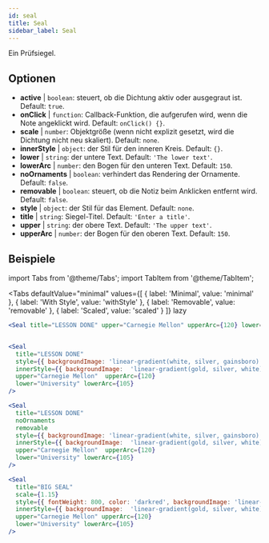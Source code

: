 ```yaml
---
id: seal 
title: Seal
sidebar_label: Seal
---
```


Ein Prüfsiegel.

## Optionen

* __active__ | `boolean`: steuert, ob die Dichtung aktiv oder ausgegraut ist. Default: `true`.
* __onClick__ | `function`: Callback-Funktion, die aufgerufen wird, wenn die Note angeklickt wird. Default: `onClick() {}`.
* __scale__ | `number`: Objektgröße (wenn nicht explizit gesetzt, wird die Dichtung nicht neu skaliert). Default: `none`.
* __innerStyle__ | `object`: der Stil für den inneren Kreis. Default: `{}`.
* __lower__ | `string`: der untere Text. Default: `'The lower text'`.
* __lowerArc__ | `number`: den Bogen für den unteren Text. Default: `150`.
* __noOrnaments__ | `boolean`: verhindert das Rendering der Ornamente. Default: `false`.
* __removable__ | `boolean`: steuert, ob die Notiz beim Anklicken entfernt wird. Default: `false`.
* __style__ | `object`: der Stil für das Element. Default: `none`.
* __title__ | `string`: Siegel-Titel. Default: `'Enter a title'`.
* __upper__ | `string`: der obere Text. Default: `'The upper text'`.
* __upperArc__ | `number`: der Bogen für den oberen Text. Default: `150`.


## Beispiele

import Tabs from '@theme/Tabs';
import TabItem from '@theme/TabItem';

<Tabs
    defaultValue="minimal"
    values={[
        { label: 'Minimal', value: 'minimal' },
        { label: 'With Style', value: 'withStyle' },
        { label: 'Removable', value: 'removable' },
        { label: 'Scaled', value: 'scaled' }
    ]}
    lazy
>

<TabItem value="minimal">

```jsx live
<Seal title="LESSON DONE" upper="Carnegie Mellon" upperArc={120} lower="University" lowerArc={105} />
```

</TabItem>


<TabItem value="withStyle">

```jsx live

<Seal 
  title="LESSON DONE" 
  style={{ backgroundImage: 'linear-gradient(white, silver, gainsboro)'}}
  innerStyle={{ backgroundImage:  'linear-gradient(gold, silver, white)' }}
  upper="Carnegie Mellon"  upperArc={120} 
  lower="University" lowerArc={105}
/>
```

</TabItem>

<TabItem value="removable">

```jsx live
<Seal 
  title="LESSON DONE" 
  noOrnaments
  removable
  style={{ backgroundImage: 'linear-gradient(white, silver, gainsboro)'}}
  innerStyle={{ backgroundImage:  'linear-gradient(gold, silver, white)' }}
  upper="Carnegie Mellon"  upperArc={120} 
  lower="University" lowerArc={105}
/>
```

</TabItem>

<TabItem value="scaled">

```jsx live
<Seal 
  title="BIG SEAL" 
  scale={1.15}
  style={{ fontWeight: 800, color: 'darkred', backgroundImage: 'linear-gradient(white, silver, gainsboro)'}}
  innerStyle={{ backgroundImage:  'linear-gradient(gold, silver, white)' }}
  upper="Carnegie Mellon" upperArc={120} 
  lower="University" lowerArc={105}
/>
```

</TabItem>

</Tabs>
